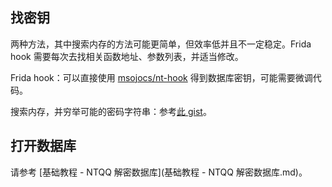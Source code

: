 ## 找密钥

两种方法，其中搜索内存的方法可能更简单，但效率低并且不一定稳定。Frida hook 需要每次去找相关函数地址、参数列表，并适当修改。

Frida hook：可以直接使用 [msojocs/nt-hook](https://github.com/msojocs/nt-hook) 得到数据库密钥，可能需要微调代码。

搜索内存，并穷举可能的密码字符串：参考[此 gist](https://gist.github.com/bczhc/c0f29920d4e9d0cc6d2c49f7f2fb3a78)。

## 打开数据库

请参考 [基础教程 - NTQQ 解密数据库](基础教程 - NTQQ 解密数据库.md)。
